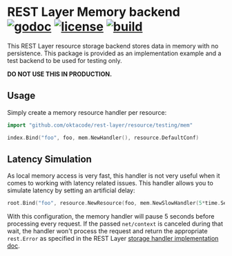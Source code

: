 # REST Layer Memory backend [![godoc](http://img.shields.io/badge/godoc-reference-blue.svg?style=flat)](https://godoc.org/github.com/oktacode/rest-layer/resource/testing/mem) [![license](http://img.shields.io/badge/license-MIT-red.svg?style=flat)](https://raw.githubusercontent.com/rs/rest-layer-mem/master/LICENSE) [![build](https://img.shields.io/travis/rs/rest-layer-mem.svg?style=flat)](https://travis-ci.org/rs/rest-layer-mem)

This REST Layer resource storage backend stores data in memory with no persistence. This package is provided as an implementation example and a test backend to be used for testing only.

**DO NOT USE THIS IN PRODUCTION.**

## Usage

Simply create a memory resource handler per resource:

```go
import "github.com/oktacode/rest-layer/resource/testing/mem"
```

```go
index.Bind("foo", foo, mem.NewHandler(), resource.DefaultConf)
```

## Latency Simulation

As local memory access is very fast, this handler is not very useful when it comes to working with latency related issues. This handler allows you to simulate latency by setting an artificial delay:

```go
root.Bind("foo", resource.NewResource(foo, mem.NewSlowHandler(5*time.Second), resource.DefaultConf)
```

With this configuration, the memory handler will pause 5 seconds before processing every request. If the passed `net/context` is canceled during that wait, the handler won't process the request and return the appropriate `rest.Error` as specified in the REST Layer [storage handler implementation doc](https://github.com/oktacode/rest-layer#data-storage-handler).
